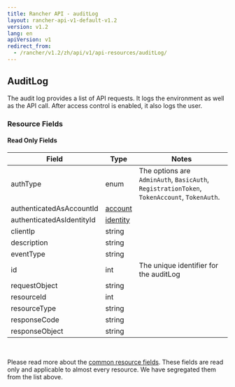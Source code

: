 ```yaml
---
title: Rancher API - auditLog
layout: rancher-api-v1-default-v1.2
version: v1.2
lang: en
apiVersion: v1
redirect_from:
  - /rancher/v1.2/zh/api/v1/api-resources/auditLog/
---
```


## AuditLog

The audit log provides a list of API requests. It logs the environment as well as the API call. After access control is enabled, it also logs the user.

### Resource Fields


#### Read Only Fields

Field | Type   | Notes
---|---|---
authType | enum  | The options are `AdminAuth`, `BasicAuth`, `RegistrationToken`, `TokenAccount`, `TokenAuth`.
authenticatedAsAccountId | [account]({{site.baseurl}}/rancher/{{page.version}}/{{page.lang}}/api/{{page.apiVersion}}/api-resources/account/)  | 
authenticatedAsIdentityId | [identity]({{site.baseurl}}/rancher/{{page.version}}/{{page.lang}}/api/{{page.apiVersion}}/api-resources/identity/)  | 
clientIp | string  | 
description | string  | 
eventType | string  | 
id | int  | The unique identifier for the auditLog
requestObject | string  | 
resourceId | int  | 
resourceType | string  | 
responseCode | string  | 
responseObject | string  | 


<br>

Please read more about the [common resource fields]({{site.baseurl}}/rancher/{{page.version}}/{{page.lang}}/api/{{page.apiVersion}}/common/). These fields are read only and applicable to almost every resource. We have segregated them from the list above.




